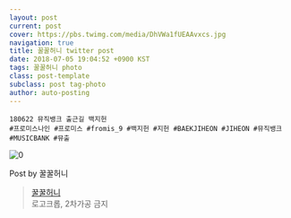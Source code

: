 ```yaml
---
layout: post
current: post
cover: https://pbs.twimg.com/media/DhVWa1fUEAAvxcs.jpg
navigation: true
title: 꿀꿀허니 twitter post
date: 2018-07-05 19:04:52 +0900 KST
tags: 꿀꿀허니 photo
class: post-template
subclass: post tag-photo
author: auto-posting
---
```


```  
180622 뮤직뱅크 출근길 백지헌  
#프로미스나인 #프로미스 #fromis_9 #백지헌 #지헌 #BAEKJIHEON #JIHEON #뮤직뱅크 #MUSICBANK #뮤출  

```

![0](https://pbs.twimg.com/media/DhVWa1fUEAAvxcs.jpg)


Post by 꿀꿀허니

> [꿀꿀허니](https://twitter.com/KKHONEY0417)  
  로고크롭, 2차가공 금지